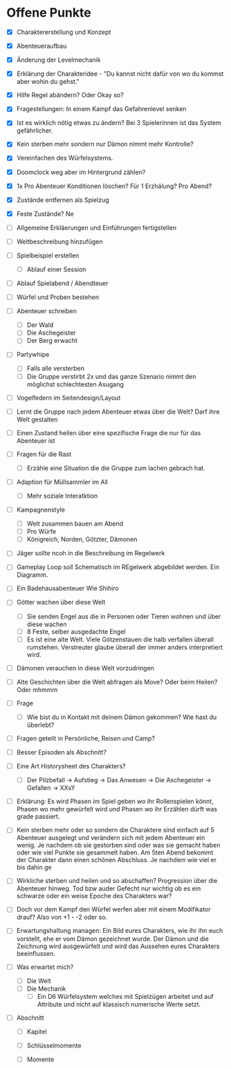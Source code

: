 # Offene Punkte

- [x] Charaktererstellung und Konzept

- [x] Abenteueraufbau

- [x] Änderung der Levelmechanik

- [x] Erklärung der Charakteridee - "Du kannst nicht dafür von wo du kommst aber wohin du gehst."

- [x] Hilfe Regel abändern? Oder Okay so?

- [x] Fragestellungen: In einem Kampf das Gefahrenlevel senken
- [x] Ist es wirklich nötig etwas zu ändern? Bei 3 Spielerinnen ist das System gefährlicher.

- [x] Kein sterben mehr sondern nur Dämon nimmt mehr Kontrolle?
- [x] Vereinfachen des Würfelsystems.
- [x] Doomclock  weg aber im Hintergrund zählen?

- [x] 1x Pro Abenteuer Konditionen löschen? Für 1 Erzhälung? Pro Abend?
- [x] Zustände entfernen als Spielzug
- [x] Feste Zustände? Ne



- [ ] Allgemeine Erkläerungen und Einführungen fertigstellen
- [ ] Weltbeschreibung hinzufügen
- [ ] Spielbeispiel erstellen 
  - [ ] Ablauf einer Session
- [ ] Ablauf Spielabend / Abendteuer
- [ ] Würfel und Proben bestehen
- [ ] Abenteuer schreiben
  - [ ] Der Wald
  - [ ] Die Aschegeister
  - [ ] Der Berg erwacht
- [ ] Partywhipe
  - [ ] Falls alle versterben
  - [ ] Die Gruppe verstirbt 2x und das ganze Szenario nimmt den möglichst schlechtesten Asugang
- [ ] Vogelfedern im Seitendesign/Layout
- [ ] Lernt die Gruppe nach jedem Abenteuer etwas über die Welt? Darf ihre Welt gestalten
- [ ] Einen Zustand heilen über eine spezifische Frage die nur für das Abenteuer ist
- [ ] Fragen für die Rast
  - [ ] Erzähle eine Situation die die Gruppe zum lachen gebrach hat.
- [ ] Adaption für Müllsammler im All
  - [ ] Mehr soziale Interatktion	
- [ ] Kampagnenstyle
  - [ ] Welt zusammen bauen am Abend
  - [ ] Pro Würfe
  - [ ] Königreich, Norden, Götzter, Dämonen
- [ ] Jäger sollte ncoh in die Beschreibung im Regelwerk
- [ ] Gameplay Loop soll Schematisch im REgelwerk abgebildet werden. Ein Diagramm.
- [ ] Ein Badehausabenteuer Wie Shihiro
- [ ] Götter wachen über diese Welt
  - [ ] Sie senden Engel aus die in Personen oder Tieren wohnen und über diese wachen
  - [ ] 8 Feste, selber ausgedachte Engel
  - [ ] Es ist eine alte Welt. Viele Götzenstauen die halb verfallen überall rumstehen. Verstreuter glaube überall der immer anders interpretiert wird.
- [ ] Dämonen verauchen in diese Welt vorzudringen
- [ ] Alte Geschichten über die Welt abfragen als Move? Oder beim Heilen? Oder mhmmm
- [ ] Frage 
  - [ ] Wie bist du in Kontakt mit deinem Dämon gekommen? Wie hast du überlebt?
- [ ] Fragen geteilt in Persönliche, Reisen und Camp?
- [ ] Besser Episoden als Abschnitt?
- [ ] Eine Art Historysheet des Charakters?
  - [ ] Der Pilzbefall -> Aufstieg -> Das Anwesen -> Die Aschegeister -> Gefallen -> XXsY
- [ ] Erklärung: Es wird Phasen im Spiel geben wo ihr Rollenspielen könnt, Phasen wo mehr gewürfelt wird und Phasen wo ihr Erzählen dürft was grade passiert.
- [ ] Kein sterben mehr oder so sondern die Charaktere sind einfach auf 5 Abenteuer ausgelegt und verändern sich mit jedem Abenteuer ein wenig. Je nachdem ob sie gestorben sind oder was sie gemacht haben oder wie viel Punkte sie gesammelt haben. Am 5ten Abend bekommt der Charakter dann einen schönen Abschluss. Je nachdem wie viel er bis dahin ge
- [ ] Wirkliche sterben und heilen und so abschaffen? Progression über die Abenteuer hinweg. Tod bzw auder Gefecht nur wichtig ob es ein schwarze oder ein weise Epoche des Charakters war?
- [ ] Doch vor dem Kampf den Würfel werfen aber mit einem Modifikator drauf? Also von +1 - -2 oder so.
- [ ] Erwartungshaltung managen: Ein Bild eures Charakters, wie ihr ihn euch vorstellt, ehe er vom Dämon gezeichnet wurde. Der Dämon und die Zeichnung wird ausgewürfelt und wird das Aussehen eures Charakters beeinflussen.
- [ ] Was erwartet mich?
  - [ ] Die Welt
  - [ ] Die Mechanik
    - [ ] Ein D6 Würfelsystem welches mit Spielzügen arbeitet und auf Attribute und nicht auf klassisch numerische Werte setzt.
- [ ] Abschnitt
  - [ ] Kapitel
  - [ ] Schlüsselmomente
  - [ ] Momente


